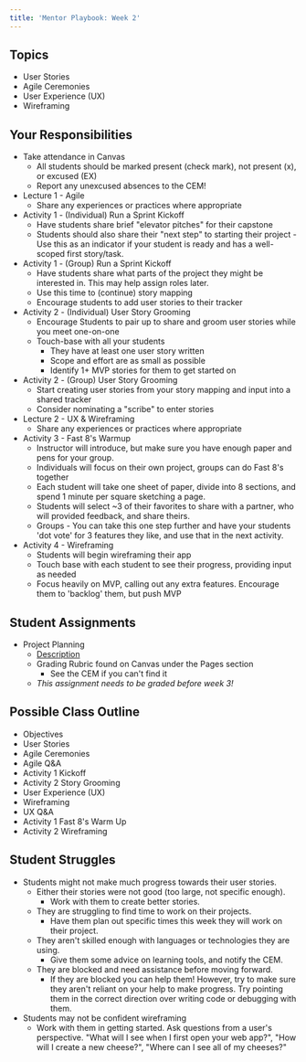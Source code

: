 ```yaml
---
title: 'Mentor Playbook: Week 2'
---
```


## Topics
* User Stories
* Agile Ceremonies
* User Experience (UX)
* Wireframing

## Your Responsibilities
* Take attendance in Canvas
    * All students should be marked present (check mark), not present (x), or excused (EX)
    * Report any unexcused absences to the CEM!
* Lecture 1 - Agile
    * Share any experiences or practices where appropriate
* Activity 1 - (Individual) Run a Sprint Kickoff
    * Have students share brief "elevator pitches" for their capstone
    * Students should also share their "next step" to starting their project - Use this as an indicator if your student is ready and has a well-scoped first story/task.
* Activity 1 - (Group) Run a Sprint Kickoff
    * Have students share what parts of the project they might be interested in. This may help assign roles later.
    * Use this time to (continue) story mapping
    * Encourage students to add user stories to their tracker
* Activity 2 - (Individual) User Story Grooming
    * Encourage Students to pair up to share and groom user stories while you meet one-on-one
    * Touch-base with all your students
        * They have at least one user story written
        * Scope and effort are as small as possible
        * Identify 1+ MVP stories for them to get started on
* Activity 2 - (Group) User Story Grooming
    * Start creating user stories from your story mapping and input into a shared tracker
    * Consider nominating a "scribe" to enter stories
* Lecture 2 - UX & Wireframing
    * Share any experiences or practices where appropriate
* Activity 3 - Fast 8's Warmup
    * Instructor will introduce, but make sure you have enough paper and pens for your group.
    * Individuals will focus on their own project, groups can do Fast 8's together
    * Each student will take one sheet of paper, divide into 8 sections, and spend 1 minute per square sketching a page.
    * Students will select ~3 of their favorites to share with a partner, who will provided feedback, and share theirs.
    * Groups - You can take this one step further and have your students 'dot vote' for 3 features they like, and use that in the next activity.
* Activity 4 - Wireframing
    * Students will begin wireframing their app
    * Touch base with each student to see their progress, providing input as needed
    * Focus heavily on MVP, calling out any extra features. Encourage them to 'backlog' them, but push MVP

## Student Assignments
* Project Planning
    * [Description](../../assignments/project-planning/)
    * Grading Rubric found on Canvas under the Pages section
        * See the CEM if you can't find it
    * *This assignment needs to be graded before week 3!*

## Possible Class Outline
* Objectives
* User Stories
* Agile Ceremonies
* Agile Q&A
* Activity 1 Kickoff
* Activity 2 Story Grooming
* User Experience (UX)
* Wireframing
* UX Q&A
* Activity 1 Fast 8's Warm Up
* Activity 2 Wireframing

## Student Struggles
* Students might not make much progress towards their user stories.
    * Either their stories were not good (too large, not specific enough).
        * Work with them to create better stories.
    * They are struggling to find time to work on their projects.
        * Have them plan out specific times this week they will work on their project.
    * They aren't skilled enough with languages or technologies they are using.
        * Give them some advice on learning tools, and notify the CEM.
    * They are blocked and need assistance before moving forward.
        * If they are blocked you can help them! However, try to make sure they aren't reliant on your help to make progress. Try pointing them in the correct direction over writing code or debugging with them.
* Students may not be confident wireframing
    * Work with them in getting started. Ask questions from a user's perspective. "What will I see when I first open your web app?", "How will I create a new cheese?", "Where can I see all of my cheeses?"
